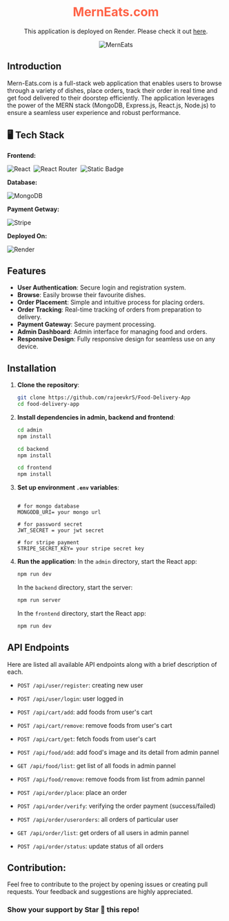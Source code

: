 <div align="center">
    <h1 style="color: tomato;">MernEats.com</h1>

This application is deployed on Render. Please check it out [here](https://merneats-0xob.onrender.com).

![MernEats](frontend/src/assets/merneats-thumbnail.png)

</div>

## Introduction

Mern-Eats.com is a full-stack web application that enables users to browse through a variety of dishes, place orders, track their order in real time and get food delivered to their doorstep efficiently. The application leverages the power of the MERN stack (MongoDB, Express.js, React.js, Node.js) to ensure a seamless user experience and robust performance.

## 🖥️ Tech Stack

**Frontend:**

![React](https://img.shields.io/badge/react_js-%2320232a.svg?style=for-the-badge&logo=react&logoColor=%2361DAFB)&nbsp;
![React Router](https://img.shields.io/badge/React_Router-CA4245?style=for-the-badge&logo=react-router&logoColor=white)&nbsp;
![Static Badge](https://img.shields.io/badge/Redux-%23764ABC?style=for-the-badge&logo=redux)&nbsp;

**Database:**

![MongoDB](https://img.shields.io/badge/MongoDB-%2347A248?style=for-the-badge&logo=mongodb&logoColor=black)&nbsp;

**Payment Getway:**

![Stripe](https://img.shields.io/badge/Stripe-%23008CDD?style=for-the-badge&logo=stripe&logoColor=black)&nbsp;

**Deployed On:**

![Render](https://img.shields.io/badge/Render-%23000000?style=for-the-badge&logo=render)&nbsp;

## Features

- **User Authentication**: Secure login and registration system.
- **Browse**: Easily browse their favourite dishes.
- **Order Placement**: Simple and intuitive process for placing orders.
- **Order Tracking**: Real-time tracking of orders from preparation to delivery.
- **Payment Gateway**: Secure payment processing.
- **Admin Dashboard**: Admin interface for managing food and orders.
- **Responsive Design**: Fully responsive design for seamless use on any device.

## Installation

1. **Clone the repository**:

   ```sh
   git clone https://github.com/rajeevkrS/Food-Delivery-App
   cd food-delivery-app
   ```

2. **Install dependencies in admin, backend and frontend**:

   ```sh
   cd admin
   npm install

   cd backend
   npm install

   cd frontend
   npm install
   ```

3. **Set up environment `.env` variables**:

   ```dotenv

   # for mongo database
   MONGODB_URI= your mongo url

   # for password secret
   JWT_SECRET = your jwt secret

   # for stripe payment
   STRIPE_SECRET_KEY= your stripe secret key
   ```

4. **Run the application**:
   In the `admin` directory, start the React app:
   ```sh
   npm run dev
   ```
   In the `backend` directory, start the server:
   ```sh
   npm run server
   ```
   In the `frontend` directory, start the React app:
   ```sh
   npm run dev
   ```

## API Endpoints

Here are listed all available API endpoints along with a brief description of each.

- `POST /api/user/register`: creating new user
- `POST /api/user/login`: user logged in
- `POST /api/cart/add`: add foods from user's cart
- `POST /api/cart/remove`: remove foods from user's cart
- `POST /api/cart/get`: fetch foods from user's cart

- `POST /api/food/add`: add food's image and its detail from admin pannel
- `GET /api/food/list`: get list of all foods in admin pannel
- `POST /api/food/remove`: remove foods from list from admin pannel

- `POST /api/order/place`: place an order
- `POST /api/order/verify`: verifying the order payment (success/failed)
- `POST /api/order/userorders`: all orders of particular user
- `GET /api/order/list`: get orders of all users in admin pannel
- `POST /api/order/status`: update status of all orders




## Contribution:

Feel free to contribute to the project by opening issues or creating pull requests. Your feedback and suggestions are highly appreciated.

### Show your support by Star 🌟 this repo!